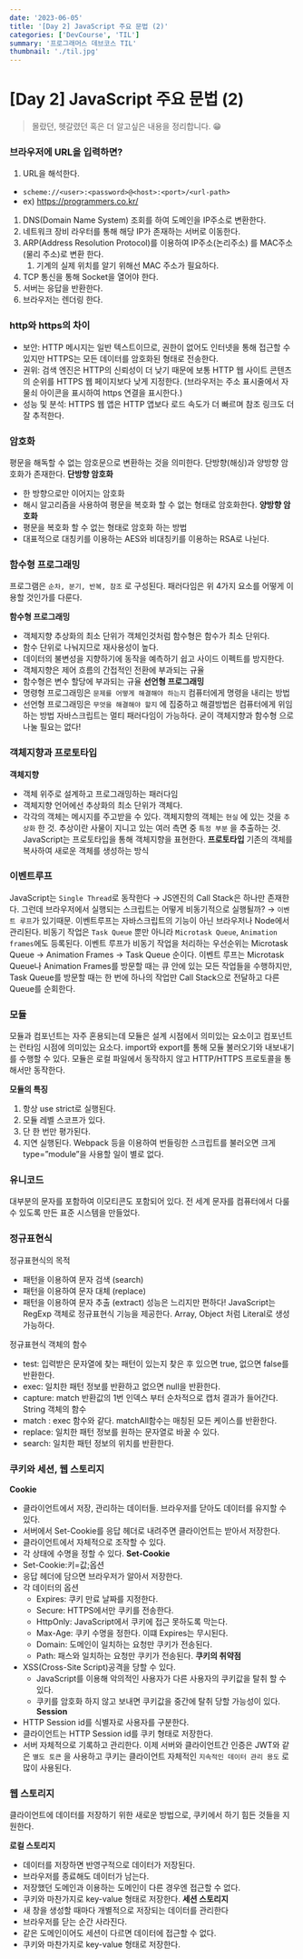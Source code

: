 ```yaml
---
date: '2023-06-05'
title: '[Day 2] JavaScript 주요 문법 (2)'
categories: ['DevCourse', 'TIL']
summary: '프로그래머스 데브코스 TIL'
thumbnail: './til.jpg'
---
```

# [Day 2] JavaScript 주요 문법 (2)
> 몰랐던, 헷갈렸던 혹은 더 알고싶은 내용을 정리합니다. 😁
### 브라우저에 URL을 입력하면?
1. URL을 해석한다.
- `scheme://<user>:<password>@<host>:<port>/<url-path>`
- ex) https://programmers.co.kr/
1. DNS(Domain Name System) 조회를 하여 도메인을 IP주소로 변환한다.
2. 네트워크 장비 라우터를 통해 해당 IP가 존재하는 서버로 이동한다.
3. ARP(Address Resolution Protocol)를 이용하여 IP주소(논리주소) 를 MAC주소(물리 주소)로 변환 한다.
    1. 기계의 실제 위치를 알기 위해선 MAC 주소가 필요하다.
4. TCP 통신을 통해 Socket을 열어야 한다.
5. 서버는 응답을 반환한다.
6. 브라우저는 렌더링 한다.
### http와 https의 차이
- 보안: HTTP 메시지는 일반 텍스트이므로, 권한이 없어도 인터넷을 통해 접근할 수 있지만 HTTPS는 모든 데이터를 암호화된 형태로 전송한다.
- 권위: 검색 엔진은 HTTP의 신뢰성이 더 낮기 때문에 보통 HTTP 웹 사이트 콘텐츠의 순위를 HTTPS 웹 페이지보다 낮게 지정한다. (브라우저는 주소 표시줄에서 자물쇠 아이콘을 표시하여 https 연결을 표시한다.)
- 성능 및 분석: HTTPS 웹 앱은 HTTP 앱보다 로드 속도가 더 빠르며 참조 링크도 더 잘 추적한다.
### 암호화
평문을 해독할 수 없는 암호문으로 변환하는 것을 의미한다.
단방향(해싱)과 양방향 암호화가 존재한다.
**단방향 암호화**
- 한 방향으로만 이어지는 암호화
- 해시 알고리즘을 사용하여 평문을 복호화 할 수 없는 형태로 암호화한다.
**양방향 암호화**
- 평문을 복호화 할 수 없는 형태로 암호화 하는 방법
- 대표적으로 대칭키를 이용하는 AES와 비대칭키를 이용하는 RSA로 나뉜다.
### 함수형 프로그래밍
프로그램은 `순차, 분기, 반복, 참조` 로 구성된다.
패러다임은 위 4가지 요소를 어떻게 이용할 것인가를 다룬다.

**함수형 프로그래밍**
- 객체지향 추상화의 최소 단위가 객체인것처럼 함수형은 함수가 최소 단위다.
- 함수 단위로 나눠지므로 재사용성이 높다.
- 데이터의 불변성을 지향하기에 동작을 예측하기 쉽고 사이드 이펙트를 방지한다.
- 객체지향은 제어 흐름의 간접적인 전환에 부과되는 규율
- 함수형은 변수 할당에 부과되는 규율
**선언형 프로그래밍**
- 명령형 프로그래밍은 `문제를 어떻게 해결해야 하는지` 컴퓨터에게 명령을 내리는 방법
- 선언형 프로그래밍은 `무엇을 해결해야 할지` 에 집중하고 해결방법은 컴퓨터에게 위임하는 방법
자바스크립트는 멀티 패러다임이 가능하다. 굳이 객체지향과 함수형 으로 나눌 필요는 없다! 
### 객체지향과 프로토타입
**객체지향**
- 객체 위주로 설계하고 프로그래밍하는 패러다임
- 객체지향 언어에선 추상화의 최소 단위가 객체다.
- 각각의 객체는 메시지를 주고받을 수 있다.
객체지향의 객체는 `현실` 에 있는 것을 `추상화` 한 것.
추상이란 사물이 지니고 있는 여러 측면 중 `특정 부분` 을 추출하는 것.
JavaScript는 프로토타입을 통해 객체지향을 표현한다.
**프로토타입**
기존의 객체를 복사하여 새로운 객체를 생성하는 방식
### 이벤트루프
JavaScript는 `Single Thread`로 동작한다 → JS엔진의 Call Stack은 하나만 존재한다.
그런데 브라우저에서 실행되는 스크립트는 어떻게 비동기적으로 실행될까? → `이벤트 루프`가 있기때문.
이벤트루프는 자바스크립트의 기능이 아닌 브라우저나 Node에서 관리된다.
비동기 작업은 `Task Queue` 뿐만 아니라 `Microtask Queue`, `Animation frames`에도 등록된다.
이벤트 루프가 비동기 작업을 처리하는 우선순위는 Microtask Queue → Animation Frames → Task Queue 순이다.
이벤트 루프는 Microtask Queue나 Animation Frames를 방문할 때는 큐 안에 있는 모든 작업들을 수행하지만, Task Queue를 방문할 때는 한 번에 하나의 작업만 Call Stack으로 전달하고 다른 Queue를 순회한다.
### 모듈
모듈과 컴포넌트는 자주 혼용되는데 모듈은 설계 시점에서 의미있는 요소이고 컴포넌트는 런타임 시점에 의미있는 요소다.
import와 export를 통해 모듈 불러오기와 내보내기를 수행할 수 있다.
모듈은 로컬 파일에서 동작하지 않고 HTTP/HTTPS 프로토콜을 통해서만 동작한다.

**모듈의 특징**
1. 항상 use strict로 실행된다.
2. 모듈 레벨 스코프가 있다.
3. 단 한 번만 평가된다.
4. 지연 실행된다.
Webpack 등을 이용하여 번들링한 스크립트를 불러오면 크게 type=”module”을 사용할 일이 별로 없다.
### 유니코드
대부분의 문자를 포함하여 이모티콘도 포함되어 있다.
전 세계 문자를 컴퓨터에서 다룰 수 있도록 만든 표준 시스템을 만들었다.
### 정규표현식
정규표현식의 목적
- 패턴을 이용하여 문자 검색 (search)
- 패턴을 이용하여 문자 대체 (replace)
- 패턴을 이용하여 문자 추출 (extract)
성능은 느리지만 편하다!
JavaScript는 RegExp 객체로 정규표현식 기능을 제공한다.
Array, Object 처럼 Literal로 생성 가능하다.

정규표현식 객체의 함수
- test: 입력받은 문자열에 찾는 패턴이 있는지 찾은 후 있으면 true, 없으면 false를 반환한다.
- exec: 일치한 패턴 정보를 반환하고 없으면 null을 반환한다.
- capture: match 반환값의 1번 인덱스 부터 순차적으로 캡처 결과가 들어간다.
String 객체의 함수
- match :  exec 함수와 같다. matchAll함수는 매칭된 모든 케이스를 반환한다.
- replace: 일치한 패턴 정보를 원하는 문자열로 바꿀 수 있다.
- search: 일치한 패턴 정보의 위치를 반환한다.
### 쿠키와 세션, 웹 스토리지
**Cookie**
- 클라이언트에서 저장, 관리하는 데이터들. 브라우저를 닫아도 데이터를 유지할 수 있다.
- 서버에서 Set-Cookie를 응답 헤더로 내려주면 클라이언트는 받아서 저장한다.
- 클라이언트에서 자체적으로 조작할 수 있다.
- 각 상태에 수명을 정할 수 있다.
**Set-Cookie**
- Set-Cookie:키=값;옵션
- 응답 헤더에 담으면 브라우저가 알아서 저장한다.
- 각 데이터의 옵션
    - Expires: 쿠키 만료 날짜를 지정한다.
    - Secure: HTTPS에서만 쿠키를 전송한다.
    - HttpOnly: JavaScript에서 쿠키에 접근 못하도록 막는다.
    - Max-Age: 쿠키 수명을 정한다. 이떄 Expires는 무시된다.
    - Domain: 도메인이 일치하는 요청만 쿠키가 전송된다.
    - Path: 패스와 일치하는 요청만 쿠키가 전송된다.
**쿠키의 취약점**
- XSS(Cross-Site Script)공격을 당할 수 있다.
    - JavaScript를 이용해 악의적인 사용자가 다른 사용자의 쿠키값을 탈취 할 수 있다.
    - 쿠키를 암호화 하지 않고 보내면 쿠키값을 중간에 탈취 당할 가능성이 있다.
**Session**
- HTTP Session id를 식별자로 사용자를 구분한다.
- 클라이언트는 HTTP Session id를 쿠키 형태로 저장한다.
- 서버 자체적으로 기록하고 관리한다.
이제 서버와 클라이언트간 인증은 JWT와 같은 `별도 토큰` 을 사용하고 쿠키는 클라이언트 자체적인 `지속적인 데이터 관리 용도` 로 많이 사용된다.
### 웹 스토리지
클라이언트에 데이터를 저장하기 위한 새로운 방법으로, 쿠키에서 하기 힘든 것들을 지원한다.

**로컬 스토리지**
- 데이터를 저장하면 반영구적으로 데이터가 저장된다.
- 브라우저를 종료해도 데이터가 남는다.
- 저장했던 도메인과 이용하는 도메인이 다른 경우엔 접근할 수 없다.
- 쿠키와 마찬가지로 key-value 형태로 저장한다.
**세션 스토리지**
- 새 창을 생성할 때마다 개별적으로 저장되는 데이터를 관리한다
- 브라우저를 닫는 순간 사라진다.
- 같은 도메인이어도 세션이 다르면 데이터에 접근할 수 없다.
- 쿠키와 마찬가지로 key-value 형태로 저장한다.
